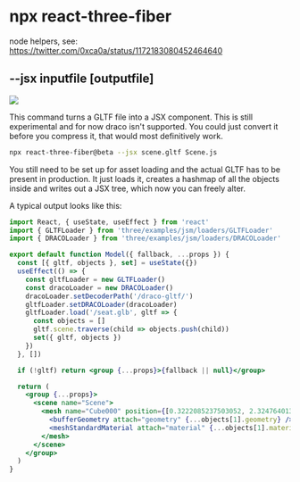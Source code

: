# npx react-three-fiber

node helpers, see: https://twitter.com/0xca0a/status/1172183080452464640

## --jsx inputfile [outputfile]

<img src="https://i.imgur.com/U4cWrNN.gif" />

This command turns a GLTF file into a JSX component. This is still experimental and for now draco isn't supported. You could just convert it before you compress it, that would most definitively work.

```bash
npx react-three-fiber@beta --jsx scene.gltf Scene.js
```

You still need to be set up for asset loading and the actual GLTF has to be present in production. It just loads it, creates a hashmap of all the objects inside and writes out a JSX tree, which now you can freely alter.

A typical output looks like this:

```jsx
import React, { useState, useEffect } from 'react'
import { GLTFLoader } from 'three/examples/jsm/loaders/GLTFLoader'
import { DRACOLoader } from 'three/examples/jsm/loaders/DRACOLoader'

export default function Model({ fallback, ...props }) {
  const [{ gltf, objects }, set] = useState({})
  useEffect(() => {
    const gltfLoader = new GLTFLoader()
    const dracoLoader = new DRACOLoader()
    dracoLoader.setDecoderPath('/draco-gltf/')
    gltfLoader.setDRACOLoader(dracoLoader)
    gltfLoader.load('/seat.glb', gltf => {
      const objects = []
      gltf.scene.traverse(child => objects.push(child))
      set({ gltf, objects })
    })
  }, [])

  if (!gltf) return <group {...props}>{fallback || null}</group>

  return (
    <group {...props}>
      <scene name="Scene">
        <mesh name="Cube000" position={[0.3222085237503052, 2.3247640132904053, 10.725556373596191]}>
          <bufferGeometry attach="geometry" {...objects[1].geometry} />
          <meshStandardMaterial attach="material" {...objects[1].material} name="sillones" />
        </mesh>
      </scene>
    </group>
  )
}
```
